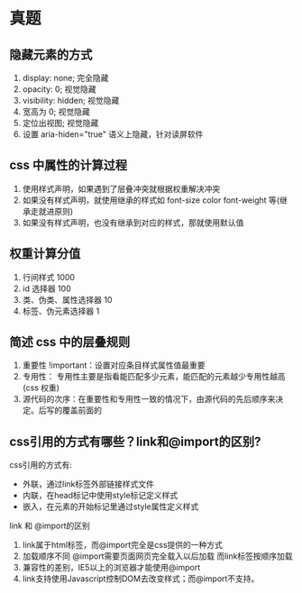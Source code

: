 # 真题

## 隐藏元素的方式

1. display: none; 完全隐藏
2. opacity: 0; 视觉隐藏
3. visibility: hidden; 视觉隐藏
4. 宽高为 0; 视觉隐藏
5. 定位出视图; 视觉隐藏
6. 设置 aria-hiden="true" 语义上隐藏，针对读屏软件

## css 中属性的计算过程

1. 使用样式声明，如果遇到了层叠冲突就根据权重解决冲突
2. 如果没有样式声明，就使用继承的样式如 font-size color font-weight 等(继承走就进原则)
3. 如果没有样式声明，也没有继承到对应的样式，那就使用默认值

## 权重计算分值

1. 行间样式 1000
2. id 选择器 100
3. 类、伪类、属性选择器 10
4. 标签、伪元素选择器 1

## 简述 css 中的层叠规则

1. 重要性 !important：设置对应条目样式属性值最重要
2. 专用性： 专用性主要是指看能匹配多少元素，能匹配的元素越少专用性越高(css 权重)
3. 源代码的次序：在重要性和专用性一致的情况下，由源代码的先后顺序来决定。后写的覆盖前面的

## css引用的方式有哪些？link和@import的区别?
css引用的方式有: 
- 外联，通过link标签外部链接样式文件
- 内联，在head标记中使用style标记定义样式
- 嵌入，在元素的开始标记里通过style属性定义样式  

link 和 @import的区别
1. link属于html标签，而@import完全是css提供的一种方式
2. 加载顺序不同 @import需要页面网页完全载入以后加载 而link标签按顺序加载
3. 兼容性的差别，IE5以上的浏览器才能使用@import
4. link支持使用Javascript控制DOM去改变样式；而@import不支持。